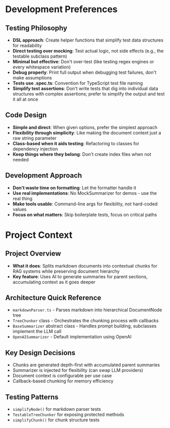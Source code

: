 # Development Preferences

## Testing Philosophy
- **DSL approach**: Create helper functions that simplify test data structures for readability
- **Direct testing over mocking**: Test actual logic, not side effects (e.g., the testable subclass pattern)
- **Minimal but effective**: Don't over-test (like testing regex engines or every whitespace variation)
- **Debug properly**: Print full output when debugging test failures, don't make assumptions
- **Tests use .spec.ts**: Convention for TypeScript test file naming
- **Simplify test assertions**: Don't write tests that dig into individual data structures with complex assertions; prefer to simplify the output and test it all at once

## Code Design
- **Simple and direct**: When given options, prefer the simplest approach
- **Flexibility through simplicity**: Like making the document context just a raw string parameter
- **Class-based when it aids testing**: Refactoring to classes for dependency injection
- **Keep things where they belong**: Don't create index files when not needed

## Development Approach
- **Don't waste time on formatting**: Let the formatter handle it
- **Use real implementations**: No MockSummarizer for demos - use the real thing
- **Make tools usable**: Command-line args for flexibility, not hard-coded values
- **Focus on what matters**: Skip boilerplate tests, focus on critical paths

# Project Context

## Project Overview
- **What it does**: Splits markdown documents into contextual chunks for RAG systems while preserving document hierarchy
- **Key feature**: Uses AI to generate summaries for parent sections, accumulating context as it goes deeper

## Architecture Quick Reference
- `markdownParser.ts` - Parses markdown into hierarchical DocumentNode tree
- `TreeChunker` class - Orchestrates the chunking process with callbacks
- `BaseSummarizer` abstract class - Handles prompt building, subclasses implement the LLM call
- `OpenAISummarizer` - Default implementation using OpenAI

## Key Design Decisions
- Chunks are generated depth-first with accumulated parent summaries
- Summarizer is injected for flexibility (can swap LLM providers)
- Document context is configurable per use case
- Callback-based chunking for memory efficiency

## Testing Patterns
- `simplifyNode()` for markdown parser tests
- `TestableTreeChunker` for exposing protected methods
- `simplifyChunk()` for chunk structure tests